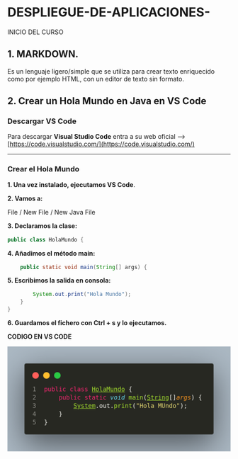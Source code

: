 # DESPLIEGUE-DE-APLICACIONES-
INICIO DEL CURSO

## 1. MARKDOWN.
   
Es un lenguaje ligero/simple que se utiliza para crear texto enriquecido como por ejemplo HTML, con un editor de texto sin formato.


## 2. Crear un Hola Mundo en Java en VS Code

### Descargar VS Code

Para descargar **Visual Studio Code** entra a su web oficial --> [https://code.visualstudio.com/](https://code.visualstudio.com/)

---

### Crear el Hola Mundo

**1. Una vez instalado, ejecutamos VS Code**.

**2. Vamos a:**

   File / New File / New Java File
   
**3. Declaramos la clase:**

   ```java
   public class HolaMundo {
   ```
**4. Añadimos el método main:**

   ```java
       public static void main(String[] args) {
   ```
**5. Escribimos la salida en consola:**

   ```java
           System.out.print("Hola Mundo");
       }
   }
   ```
**6. Guardamos el fichero con Ctrl + s y lo ejecutamos.**

  **CODIGO EN VS CODE**
  
  ![Texto alternativo](imagen/vscode.png)

  


  
